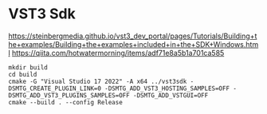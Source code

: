 # VST3 Sdk

https://steinbergmedia.github.io/vst3_dev_portal/pages/Tutorials/Building+the+examples/Building+the+examples+included+in+the+SDK+Windows.html
https://qiita.com/hotwatermorning/items/adf71e8a5b1a701ca585

```
mkdir build
cd build
cmake -G "Visual Studio 17 2022" -A x64 ../vst3sdk -DSMTG_CREATE_PLUGIN_LINK=0 -DSMTG_ADD_VST3_HOSTING_SAMPLES=OFF -DSMTG_ADD_VST3_PLUGINS_SAMPLES=OFF -DSMTG_ADD_VSTGUI=OFF
cmake --build . --config Release
```

